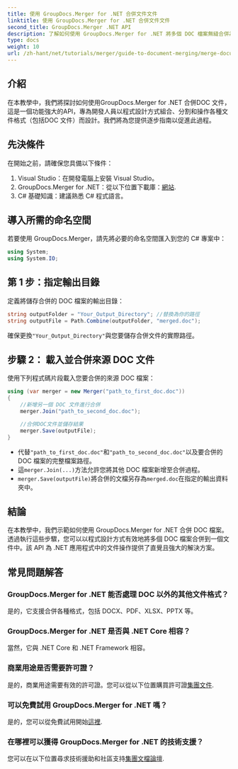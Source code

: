 ```yaml
---
title: 使用 GroupDocs.Merger for .NET 合併文件文件
linktitle: 使用 GroupDocs.Merger for .NET 合併文件文件
second_title: GroupDocs.Merger .NET API
description: 了解如何使用 GroupDocs.Merger for .NET 將多個 DOC 檔案無縫合併為單一文件。這個綜合教程提供了清晰的逐步方法，涵蓋先決條件、程式碼片段和常見問題。
type: docs
weight: 10
url: /zh-hant/net/tutorials/merger/guide-to-document-merging/merge-document-files/
---
```

## 介紹

在本教學中，我們將探討如何使用GroupDocs.Merger for .NET 合併DOC 文件，這是一個功能強大的API，專為開發人員以程式設計方式組合、分割和操作各種文件格式（包括DOC 文件）而設計。我們將為您提供逐步指南以促進此過程。

## 先決條件

在開始之前，請確保您具備以下條件：

1. Visual Studio：在開發電腦上安裝 Visual Studio。
2. GroupDocs.Merger for .NET：從以下位置下載庫：[網站](https://releases.groupdocs.com/merger/net/).
3. C# 基礎知識：建議熟悉 C# 程式語言。

## 導入所需的命名空間

若要使用 GroupDocs.Merger，請先將必要的命名空間匯入到您的 C# 專案中：

```csharp
using System;
using System.IO;
```

## 第 1 步：指定輸出目錄

定義將儲存合併的 DOC 檔案的輸出目錄：

```csharp
string outputFolder = "Your_Output_Directory"; //替換為你的路徑
string outputFile = Path.Combine(outputFolder, "merged.doc");
```

確保更換`"Your_Output_Directory"`與您要儲存合併文件的實際路徑。

## 步驟 2： 載入並合併來源 DOC 文件

使用下列程式碼片段載入您要合併的來源 DOC 檔案：

```csharp
using (var merger = new Merger("path_to_first_doc.doc"))
{
    //新增另一個 DOC 文件進行合併
    merger.Join("path_to_second_doc.doc");

    //合併DOC文件並儲存結果
    merger.Save(outputFile);
}
```


- 代替`"path_to_first_doc.doc"`和`"path_to_second_doc.doc"`以及要合併的 DOC 檔案的完整檔案路徑。
- 這`merger.Join(...)`方法允許您將其他 DOC 檔案新增至合併過程。
- `merger.Save(outputFile)`將合併的文檔另存為`merged.doc`在指定的輸出資料夾中。

## 結論

在本教學中，我們示範如何使用 GroupDocs.Merger for .NET 合併 DOC 檔案。透過執行這些步驟，您可以以程式設計方式有效地將多個 DOC 檔案合併到一個文件中。該 API 為 .NET 應用程式中的文件操作提供了直覺且強大的解決方案。

## 常見問題解答

### GroupDocs.Merger for .NET 能否處理 DOC 以外的其他文件格式？

是的，它支援合併各種格式，包括 DOCX、PDF、XLSX、PPTX 等。

### GroupDocs.Merger for .NET 是否與 .NET Core 相容？

當然，它與 .NET Core 和 .NET Framework 相容。

### 商業用途是否需要許可證？

是的，商業用途需要有效的許可證。您可以從以下位置購買許可證[集團文件](https://purchase.groupdocs.com/buy).

### 可以免費試用 GroupDocs.Merger for .NET 嗎？

是的，您可以從免費試用開始[這裡](https://releases.groupdocs.com/).

### 在哪裡可以獲得 GroupDocs.Merger for .NET 的技術支援？

您可以在以下位置尋求技術援助和社區支持[集團文檔論壇](https://forum.groupdocs.com/c/merger/32).